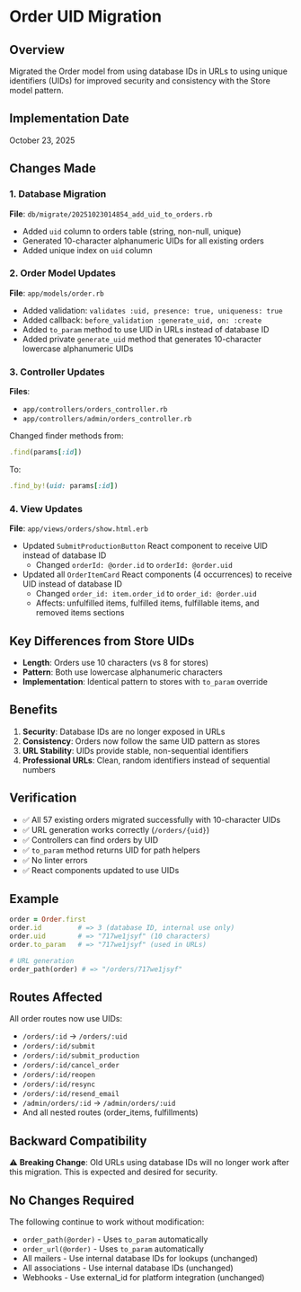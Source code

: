 # Order UID Migration

## Overview

Migrated the Order model from using database IDs in URLs to using unique identifiers (UIDs) for improved security and consistency with the Store model pattern.

## Implementation Date

October 23, 2025

## Changes Made

### 1. Database Migration

**File**: `db/migrate/20251023014854_add_uid_to_orders.rb`

- Added `uid` column to orders table (string, non-null, unique)
- Generated 10-character alphanumeric UIDs for all existing orders
- Added unique index on `uid` column

### 2. Order Model Updates

**File**: `app/models/order.rb`

- Added validation: `validates :uid, presence: true, uniqueness: true`
- Added callback: `before_validation :generate_uid, on: :create`
- Added `to_param` method to use UID in URLs instead of database ID
- Added private `generate_uid` method that generates 10-character lowercase alphanumeric UIDs

### 3. Controller Updates

**Files**:

- `app/controllers/orders_controller.rb`
- `app/controllers/admin/orders_controller.rb`

Changed finder methods from:

```ruby
.find(params[:id])
```

To:

```ruby
.find_by!(uid: params[:id])
```

### 4. View Updates

**File**: `app/views/orders/show.html.erb`

- Updated `SubmitProductionButton` React component to receive UID instead of database ID
  - Changed `orderId: @order.id` to `orderId: @order.uid`
- Updated all `OrderItemCard` React components (4 occurrences) to receive UID instead of database ID
  - Changed `order_id: item.order_id` to `order_id: @order.uid`
  - Affects: unfulfilled items, fulfilled items, fulfillable items, and removed items sections

## Key Differences from Store UIDs

- **Length**: Orders use 10 characters (vs 8 for stores)
- **Pattern**: Both use lowercase alphanumeric characters
- **Implementation**: Identical pattern to stores with `to_param` override

## Benefits

1. **Security**: Database IDs are no longer exposed in URLs
2. **Consistency**: Orders now follow the same UID pattern as stores
3. **URL Stability**: UIDs provide stable, non-sequential identifiers
4. **Professional URLs**: Clean, random identifiers instead of sequential numbers

## Verification

- ✅ All 57 existing orders migrated successfully with 10-character UIDs
- ✅ URL generation works correctly (`/orders/{uid}`)
- ✅ Controllers can find orders by UID
- ✅ `to_param` method returns UID for path helpers
- ✅ No linter errors
- ✅ React components updated to use UIDs

## Example

```ruby
order = Order.first
order.id         # => 3 (database ID, internal use only)
order.uid        # => "717we1jsyf" (10 characters)
order.to_param   # => "717we1jsyf" (used in URLs)

# URL generation
order_path(order) # => "/orders/717we1jsyf"
```

## Routes Affected

All order routes now use UIDs:

- `/orders/:id` → `/orders/:uid`
- `/orders/:id/submit`
- `/orders/:id/submit_production`
- `/orders/:id/cancel_order`
- `/orders/:id/reopen`
- `/orders/:id/resync`
- `/orders/:id/resend_email`
- `/admin/orders/:id` → `/admin/orders/:uid`
- And all nested routes (order_items, fulfillments)

## Backward Compatibility

⚠️ **Breaking Change**: Old URLs using database IDs will no longer work after this migration. This is expected and desired for security.

## No Changes Required

The following continue to work without modification:

- `order_path(@order)` - Uses `to_param` automatically
- `order_url(@order)` - Uses `to_param` automatically
- All mailers - Use internal database IDs for lookups (unchanged)
- All associations - Use internal database IDs (unchanged)
- Webhooks - Use external_id for platform integration (unchanged)
